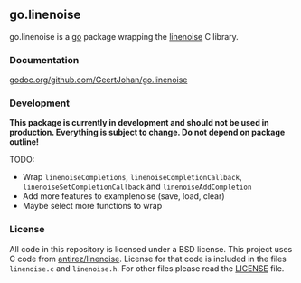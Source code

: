 ## go.linenoise

go.linenoise is a [go](http://golang.org) package wrapping the [linenoise](https://github.com/antirez/linenoise) C library.


### Documentation
[godoc.org/github.com/GeertJohan/go.linenoise](http://godoc.org/github.com/GeertJohan/go.linenoise)

### Development
**This package is currently in development and should not be used in production. Everything is subject to change. Do not depend on package outline!**

TODO:
 - Wrap `linenoiseCompletions`, `linenoiseCompletionCallback`, `linenoiseSetCompletionCallback` and `linenoiseAddCompletion`
 - Add more features to examplenoise (save, load, clear)
 - Maybe select more functions to wrap

### License
All code in this repository is licensed under a BSD license.
This project uses C code from [antirez/linenoise](https://github.com/antirez/linenoise). License for that code is included in the files `linenoise.c` and `linenoise.h`.
For other files please read the [LICENSE](LICENSE) file.